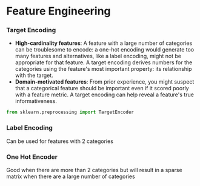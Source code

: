 # Feature Engineering

### **Target Encoding**

* **High-cardinality features**: A feature with a large number of categories can be troublesome to encode: a one-hot encoding would generate too many features and alternatives, like a label encoding, might not be appropriate for that feature. A target encoding derives numbers for the categories using the feature's most important property: its relationship with the target.
* **Domain-motivated features**: From prior experience, you might suspect that a categorical feature should be important even if it scored poorly with a feature metric. A target encoding can help reveal a feature's true informativeness.

```python
from sklearn.preprocessing import TargetEncoder
```

### Label Encoding

Can be used for features with 2 categories

### One Hot Encoder

Good when there are more than 2 categories but will result in a sparse matrix when there are a large number of categories

